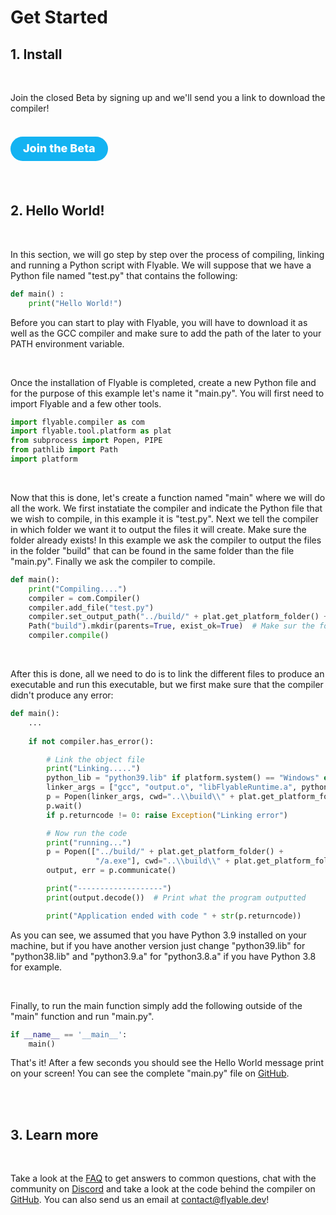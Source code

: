 # Get Started

## 1. Install
<br />

Join the closed Beta by signing up and we'll send you a link to download the compiler!

<br />

<a href="https://share.hsforms.com/1F6ePZYJ6SxSFvBNecaQIKQ4woxi" style="
    text-decoration: none;
    color: white; 
    background-color: #13B3F2;
    border: none;
    border-radius: 25px;
    font-weight: 800;
    font-size: 15px;
    padding: 10px 20px;
    "><font size="4">Join the Beta</font></a>

<br />
<br />

## 2. Hello World!
<br />

In this section, we will go step by step over the process of compiling, linking and running a Python script with Flyable. We will suppose that we have a Python file named "test.py" that contains the following:

```Python
def main() :
    print("Hello World!")
```

Before you can start to play with Flyable, you will have to download it as well as the GCC compiler and make sure to add the path of the later to your PATH environment variable. 

<br />

Once the installation of Flyable is completed, create a new Python file and for the purpose of this example let's name it "main.py". You will first need to import Flyable and a few other tools.

```Python
import flyable.compiler as com
import flyable.tool.platform as plat
from subprocess import Popen, PIPE
from pathlib import Path
import platform
```

<br />

Now that this is done, let's create a function named "main" where we will do all the work. We first instatiate the compiler and indicate the Python file that we wish to compile, in this example it is "test.py". Next we tell the compiler in which folder we want it to output the files it will create. Make sure the folder already exists! In this example we ask the compiler to output the files in the folder "build" that can be found in the same folder than the file "main.py". Finally we ask the compiler to compile.


```Python
def main():
    print("Compiling....")
    compiler = com.Compiler()
    compiler.add_file("test.py")
    compiler.set_output_path("../build/" + plat.get_platform_folder() + "/output.o")
    Path("build").mkdir(parents=True, exist_ok=True)  # Make sur the folder exist
    compiler.compile()
```

<br />

After this is done, all we need to do is to link the different files to produce an executable and run this executable, but we first make sure that the compiler didn't produce any error:

```Python
def main():
    ...
    
    if not compiler.has_error():

        # Link the object file
        print("Linking.....")
        python_lib = "python39.lib" if platform.system() == "Windows" else "python3.9.a"
        linker_args = ["gcc", "output.o", "libFlyableRuntime.a", python_lib]
        p = Popen(linker_args, cwd="..\\build\\" + plat.get_platform_folder())
        p.wait()
        if p.returncode != 0: raise Exception("Linking error")

        # Now run the code
        print("running...")
        p = Popen(["../build/" + plat.get_platform_folder() +
                   "/a.exe"], cwd="..\\build\\" + plat.get_platform_folder(), stdin=PIPE, stdout=PIPE)
        output, err = p.communicate()

        print("-------------------")
        print(output.decode())  # Print what the program outputted

        print("Application ended with code " + str(p.returncode))
```

As you can see, we assumed that you have Python 3.9 installed on your machine, but if you have another version just change "python39.lib" for "python38.lib" and "python3.9.a" for "python3.8.a" if you have Python 3.8 for example.

<br />

Finally, to run the main function simply add the following outside of the "main" function and run "main.py".

```Python
if __name__ == '__main__':
    main()
```

That's it! After a few seconds you should see the Hello World message print on your screen!
You can see the complete "main.py" file on [GitHub](https://github.com/FlyableDev/Flyable/blob/main/flyable/main.py).

<br />
<br />

## 3. Learn more
<br />

Take a look at the [FAQ](faq.md) to get answers to common questions, chat with the community on [Discord](https://discord.gg/tquHUe9Q89) and take a look at the code behind the compiler on [GitHub](https://github.com/FlyableDev/Flyable). You can also send us an email at <a href="mailto:contact@flyable.dev">contact@flyable.dev</a>!
